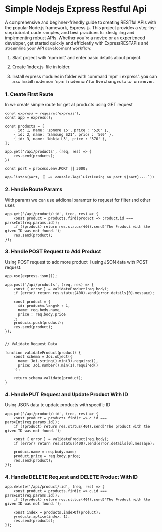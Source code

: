 # Simple Nodejs Express Restful Api

A comprehensive and beginner-friendly guide to creating RESTful APIs with the popular Node.js framework, Express.js. This project provides a step-by-step tutorial, code samples, and best practices for designing and implementing robust APIs. Whether you're a novice or an experienced developer, get started quickly and efficiently with ExpressRESTAPIs and streamline your API development workflow.


1. Start project with 'npm init' and enter basic details about project.

2. Create 'index.js' file in folder.

3. Install express modules in folder with command 'npm i express'. you can also install nodemon 'npm i nodemon' for live changes to to run server. 

### 1. Create First Route

In we create simple route for get all products using GET request. 

```
const express = require('express');
const app = express();

const products = [
    { id: 1, name: 'Iphone 15', price : '520' },  
    { id: 2, name: 'Samsung S21', price : '500' },  
    { id: 3, name: 'Nokia L3', price : '370' },  
];

app.get('/api/products', (req, res) => {
    res.send(products);
})

const port = process.env.PORT || 3000;

app.listen(port, () => console.log(`Listiening on port ${port}....`))

```

### 2. Handle Route Params

With params we can use addional paramter to request for filter and other uses.

```
app.get('/api/product/:id', (req, res) => {
    const product = products.find(product => product.id === parseInt(req.params.id));
    if (!product) return res.status(404).send('The Product with the given ID was not found.');
    res.send(product);
});

```

### 3. Handle POST Request to Add Product 

Using POST request to add more product, I using JSON data with POST request.

```
app.use(express.json());

app.post('/api/products', (req, res) => {
    const { error } = validateProduct(req.body); 
    if (error) return res.status(400).send(error.details[0].message);
  
    const product = {
      id: products.length + 1,
      name: req.body.name,
      price : req.body.price
    };
    products.push(product);
    res.send(product);
});


// Validate Request Data

function validateProduct(product) {
    const schema = Joi.object({
      name: Joi.string().min(3).required(),
      price: Joi.number().min(1).required()
    });
  
    return schema.validate(product);
}

```

### 4. Handle PUT Request and Update Product With ID

Using JSON data to update products with specific ID

```
app.put('/api/product/:id', (req, res) => {
    const product = products.find(c => c.id === parseInt(req.params.id));
    if (!product) return res.status(404).send('The product with the given ID was not found.');
  
    const { error } = validateProduct(req.body); 
    if (error) return res.status(400).send(error.details[0].message);
    
    product.name = req.body.name; 
    product.price = req.body.price; 
    res.send(product);
});

```

### 4. Handle DELETE Request and DELETE Product With ID


```
app.delete('/api/product/:id', (req, res) => {
    const product = products.find(c => c.id === parseInt(req.params.id));
    if (!product) return res.status(404).send('The Product with the given ID was not found.');
  
    const index = products.indexOf(product);
    products.splice(index, 1);
    res.send(products);
});

```